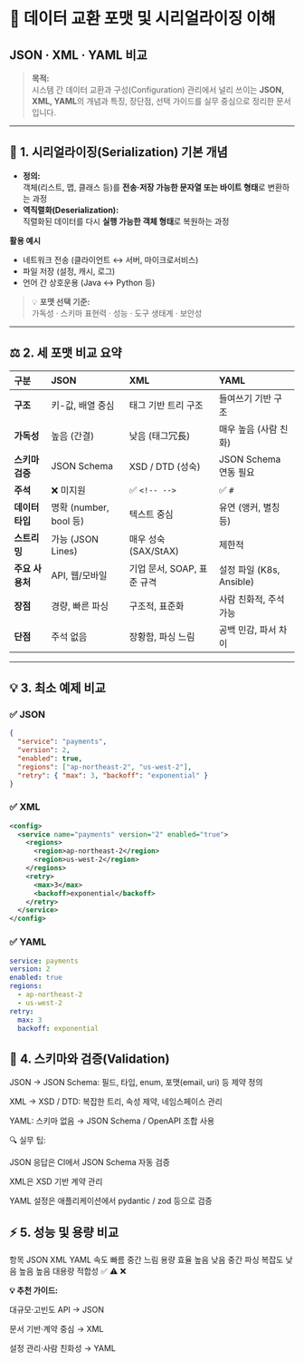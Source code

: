 # 📘 데이터 교환 포맷 및 시리얼라이징 이해  
## JSON · XML · YAML 비교

> **목적:**  
> 시스템 간 데이터 교환과 구성(Configuration) 관리에서 널리 쓰이는 **JSON, XML, YAML**의 개념과 특징, 장단점, 선택 가이드를 실무 중심으로 정리한 문서입니다.

---

## 🧩 1. 시리얼라이징(Serialization) 기본 개념

- **정의:**  
  객체(리스트, 맵, 클래스 등)를 **전송·저장 가능한 문자열 또는 바이트 형태**로 변환하는 과정  
- **역직렬화(Deserialization):**  
  직렬화된 데이터를 다시 **실행 가능한 객체 형태**로 복원하는 과정  

**활용 예시**
- 네트워크 전송 (클라이언트 ↔ 서버, 마이크로서비스)
- 파일 저장 (설정, 캐시, 로그)
- 언어 간 상호운용 (Java ↔ Python 등)

> 💡 **포맷 선택 기준:**  
> 가독성 · 스키마 표현력 · 성능 · 도구 생태계 · 보안성

---

## ⚖️ 2. 세 포맷 비교 요약

| 구분 | **JSON** | **XML** | **YAML** |
|:---|:---|:---|:---|
| **구조** | 키-값, 배열 중심 | 태그 기반 트리 구조 | 들여쓰기 기반 구조 |
| **가독성** | 높음 (간결) | 낮음 (태그冗長) | 매우 높음 (사람 친화) |
| **스키마 검증** | JSON Schema | XSD / DTD (성숙) | JSON Schema 연동 필요 |
| **주석** | ❌ 미지원 | ✅ `<!-- -->` | ✅ `#` |
| **데이터 타입** | 명확 (number, bool 등) | 텍스트 중심 | 유연 (앵커, 별칭 등) |
| **스트리밍** | 가능 (JSON Lines) | 매우 성숙 (SAX/StAX) | 제한적 |
| **주요 사용처** | API, 웹/모바일 | 기업 문서, SOAP, 표준 규격 | 설정 파일 (K8s, Ansible) |
| **장점** | 경량, 빠른 파싱 | 구조적, 표준화 | 사람 친화적, 주석 가능 |
| **단점** | 주석 없음 | 장황함, 파싱 느림 | 공백 민감, 파서 차이 |

---

## 💡 3. 최소 예제 비교

### ✅ JSON
```json
{
  "service": "payments",
  "version": 2,
  "enabled": true,
  "regions": ["ap-northeast-2", "us-west-2"],
  "retry": { "max": 3, "backoff": "exponential" }
}
```


### ✅ XML
```xml
<config>
  <service name="payments" version="2" enabled="true">
    <regions>
      <region>ap-northeast-2</region>
      <region>us-west-2</region>
    </regions>
    <retry>
      <max>3</max>
      <backoff>exponential</backoff>
    </retry>
  </service>
</config>
```

### ✅ YAML
```yaml
service: payments
version: 2
enabled: true
regions:
  - ap-northeast-2
  - us-west-2
retry:
  max: 3
  backoff: exponential
```

## 🧱 4. 스키마와 검증(Validation)

JSON → JSON Schema: 필드, 타입, enum, 포맷(email, uri) 등 제약 정의

XML → XSD / DTD: 복잡한 트리, 속성 제약, 네임스페이스 관리

YAML: 스키마 없음 → JSON Schema / OpenAPI 조합 사용

🔍 실무 팁:

JSON 응답은 CI에서 JSON Schema 자동 검증

XML은 XSD 기반 계약 관리

YAML 설정은 애플리케이션에서 pydantic / zod 등으로 검증

## ⚡ 5. 성능 및 용량 비교
항목	JSON	XML	YAML
속도	빠름	중간	느림
용량 효율	높음	낮음	중간
파싱 복잡도	낮음	높음	높음
대용량 적합성	✅	⚠️	❌

**💡 추천 가이드:**

대규모·고빈도 API → JSON

문서 기반·계약 중심 → XML

설정 관리·사람 친화성 → YAML

